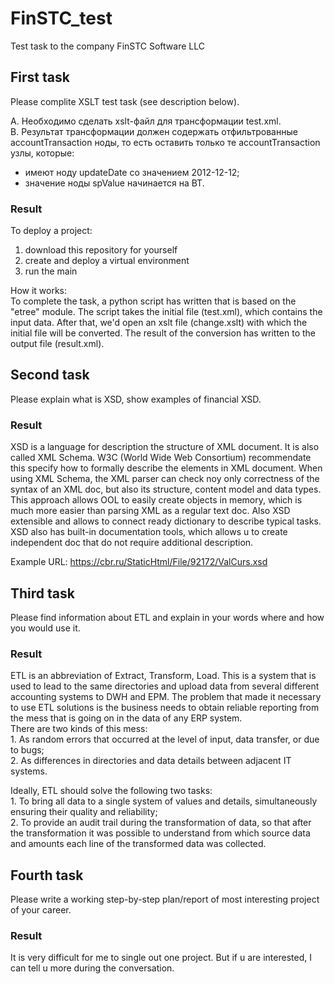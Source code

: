 # FinSTC_test
Test task to the company FinSTC Software LLC
## First task

Please complite XSLT test task (see description below).

А. Необходимо сделать xslt-файл для трансформации test.xml.  
B. Результат трансформации должен содержать отфильтрованные accountTransaction ноды, то есть оставить только те accountTransaction узлы, которые:
 - имеют ноду updateDate со значением 2012-12-12;
 - значение ноды spValue начинается на BT.

### Result

To deploy a project:  
1. download this repository for yourself  
2. create and deploy a virtual environment  
3. run the main

How it works:  
To complete the task, a python script has written that is based on the "etree" module. The script takes the initial file (test.xml), which contains the input data. After that, we'd open an xslt file (change.xslt) with which the initial file will be converted. The result of the conversion has written to the output file (result.xml).

## Second task

Please explain what is XSD, show examples of financial XSD.

### Result

XSD is a language for description the structure of XML document. It is also called XML Schema.
W3C (World Wide Web Consortium) recommendate this specify how to formally describe the elements in XML document.
When using XML Schema, the XML parser can check noy only correctness of the syntax of an XML doc, but also its structure,
content model and data types.
This approach allows OOL to easily create objects in memory, which is much more easier than parsing XML as a regular text doc.
Also XSD  extensible and allows to connect ready dictionary to describe typical tasks.
XSD also has built-in documentation tools, which allows u to create independent doc that do not require additional description.

Example URL: https://cbr.ru/StaticHtml/File/92172/ValCurs.xsd

## Third task

Please find information about ETL and explain in your words where and how you would use it.
 
### Result

ETL is an abbreviation of Extract, Transform, Load. This is a system that is used to lead to the same directories and upload data from several different accounting systems to DWH and EPM.
The problem that made it necessary to use ETL solutions is the business needs to obtain reliable reporting from the mess that is going on in the data of any ERP system.  
There are two kinds of this mess:  
1\. As random errors that occurred at the level of input, data transfer, or due to bugs;  
2\. As differences in directories and data details between adjacent IT systems.  

Ideally, ETL should solve the following two tasks:  
1\. To bring all data to a single system of values and details, simultaneously ensuring their quality and reliability;  
2\. To provide an audit trail during the transformation of data, so that after the transformation it was possible to understand from which source data and amounts each line of the transformed data was collected.

## Fourth task

Please write a working step-by-step plan/report of most interesting project of your career.

### Result

It is very difficult for me to single out one project. But if u are interested, I can tell u more during the conversation.
